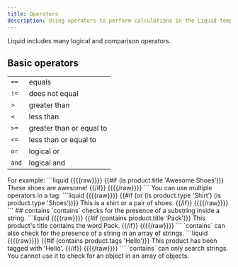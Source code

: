 ```yaml
---
title: Operators
description: Using operators to perform calculations in the Liquid template language.
---
```

Liquid includes many logical and comparison operators.
## Basic operators
<table>
  <tbody>
    <tr>
      <td><code>==</code></td>
      <td>equals</td>
    </tr>
    <tr>
      <td><code>!=</code></td>
      <td>does not equal</td>
    </tr>
    <tr>
      <td><code>&gt;</code></td>
      <td>greater than</td>
    </tr>
    <tr>
      <td><code>&lt;</code></td>
      <td>less than</td>
    </tr>
    <tr>
      <td><code>&gt;=</code></td>
      <td>greater than or equal to</td>
    </tr>
    <tr>
      <td><code>&lt;=</code></td>
      <td>less than or equal to</td>
    </tr>
    <tr>
      <td><code>or</code></td>
      <td>logical or</td>
    </tr>
    <tr>
      <td><code>and</code></td>
      <td>logical and</td>
    </tr>
  </tbody>
</table>
For example:
```liquid
{{{{raw}}}}
{{#if (is product.title 'Awesome Shoes')}}
  These shoes are awesome!
{{/if}}
{{{{/raw}}}}
```
You can use multiple operators in a tag:
```liquid
{{{{raw}}}}
{{#if (or (is product.type 'Shirt') (is product.type 'Shoes'))}}
  This is a shirt or a pair of shoes.
{{/if}}
{{{{/raw}}}}
```
## contains
`contains` checks for the presence of a substring inside a string.
```liquid
{{{{raw}}}}
{{#if (contains product.title 'Pack')}}
  This product's title contains the word Pack.
{{/if}}
{{{{/raw}}}}
```
`contains` can also check for the presence of a string in an array of strings.
```liquid
{{{{raw}}}}
{{#if (contains product.tags 'Hello')}}
  This product has been tagged with 'Hello'.
{{/if}}
{{{{/raw}}}}
```
`contains` can only search strings. You cannot use it to check for an object in an array of objects.